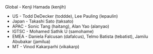 Global - Kenji Hamada (kenjih)
- US - Todd DeDecker (toddde), Lee Pauling (lepaulin)
- Japan - Takashi Sato (taksato)
- APAC - Sonic Tang (haitang), Alan Yao (alanyao)
- IGTSC - Mohamed Sathik U (samohame)
- EMEA - Daniela Falcusan (dafalcus), Telmo Batista (tebatist), Jamilu Abubakar (jamilua)
- MT - Vinod Kakarparhi (vikakarp)